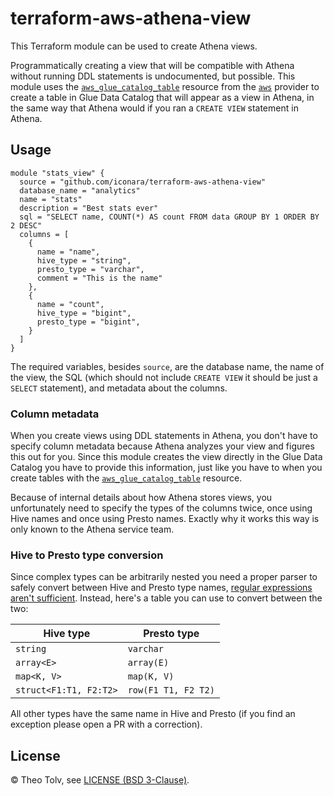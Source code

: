 # terraform-aws-athena-view

This Terraform module can be used to create Athena views.

Programmatically creating a view that will be compatible with Athena without running DDL statements is undocumented, but possible. This module uses the [`aws_glue_catalog_table`][1] resource from the [`aws`](https://registry.terraform.io/providers/hashicorp/aws/latest/docs) provider to create a table in Glue Data Catalog that will appear as a view in Athena, in the same way that Athena would if you ran a `CREATE VIEW` statement in Athena.

## Usage

```hcl
module "stats_view" {
  source = "github.com/iconara/terraform-aws-athena-view"
  database_name = "analytics"
  name = "stats"
  description = "Best stats ever"
  sql = "SELECT name, COUNT(*) AS count FROM data GROUP BY 1 ORDER BY 2 DESC"
  columns = [
    {
      name = "name",
      hive_type = "string",
      presto_type = "varchar",
      comment = "This is the name"
    },
    {
      name = "count",
      hive_type = "bigint",
      presto_type = "bigint",
    }
  ]
}
```

The required variables, besides `source`, are the database name, the name of the view, the SQL (which should not include `CREATE VIEW` it should be just a `SELECT` statement), and metadata about the columns.

### Column metadata

When you create views using DDL statements in Athena, you don't have to specify column metadata because Athena analyzes your view and figures this out for you. Since this module creates the view directly in the Glue Data Catalog you have to provide this information, just like you have to when you create tables with the [`aws_glue_catalog_table`][1] resource.

Because of internal details about how Athena stores views, you unfortunately need to specify the types of the columns twice, once using Hive names and once using Presto names. Exactly why it works this way is only known to the Athena service team.

### Hive to Presto type conversion

Since complex types can be arbitrarily nested you need a proper parser to safely convert between Hive and Presto type names, [regular expressions aren't sufficient](https://stackoverflow.com/questions/546433/regular-expression-to-match-balanced-parentheses). Instead, here's a table you can use to convert between the two:

Hive type | Presto type
---|---
`string` | `varchar`
`array<E>` | `array(E)`
`map<K, V>` | `map(K, V)`
`struct<F1:T1, F2:T2>` | `row(F1 T1, F2 T2)`

All other types have the same name in Hive and Presto (if you find an exception please open a PR with a correction).

## License

© Theo Tolv, see [LICENSE (BSD 3-Clause)](LICENSE).

  [1]: https://registry.terraform.io/providers/hashicorp/aws/latest/docs/resources/glue_catalog_table
